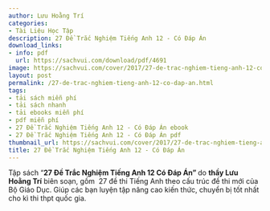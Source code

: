```yaml
---
author: Lưu Hoằng Trí
categories:
- Tài Liệu Học Tập
description: 27 Đề Trắc Nghiệm Tiếng Anh 12 - Có Đáp Án
download_links:
- info: pdf
  url: https://sachvui.com/download/pdf/4691
image: https://sachvui.com/cover/2017/27-de-trac-nghiem-tieng-anh-12-co-dap-an.jpg
layout: post
permalink: /27-de-trac-nghiem-tieng-anh-12-co-dap-an.html
tags:
- tải sách miễn phí
- tải sách nhanh
- tải ebooks miễn phí
- pdf miễn phí
- 27 Đề Trắc Nghiệm Tiếng Anh 12 - Có Đáp Án ebook
- 27 Đề Trắc Nghiệm Tiếng Anh 12 - Có Đáp Án pdf
thumbnail_url: https://sachvui.com/cover/2017/27-de-trac-nghiem-tieng-anh-12-co-dap-an.jpg
title: 27 Đề Trắc Nghiệm Tiếng Anh 12 - Có Đáp Án
---
```


 <div class="item-desc text-justify"> <p>Tập sách “<strong>27 Đề Trắc Nghiệm Tiếng Anh 12 Có Đáp Án” </strong>do <strong>thầy Lưu Hoằng Trí</strong> biên soạn, gồm  27 đề thi Tiếng Anh theo cấu trúc đề thi mới của Bộ Giáo Dục. Giúp các bạn luyện tập nâng cao kiến thức, chuyển bị tốt nhất cho kì thi thpt quốc gia.</p> </div>